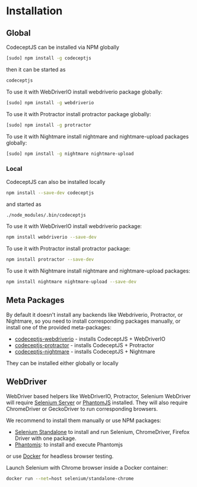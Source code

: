 # Installation

## Global

CodeceptJS can be installed via NPM globally

```sh
[sudo] npm install -g codeceptjs
```

then it can be started as

```sh
codeceptjs
```

To use it with WebDriverIO install webdriverio package globally:

```sh
[sudo] npm install -g webdriverio
```

To use it with Protractor install protractor package globally:

```sh
[sudo] npm install -g protractor
```

To use it with Nightmare install nightmare and nightmare-upload packages globally:

```sh
[sudo] npm install -g nightmare nightmare-upload
```

### Local

CodeceptJS can also be installed locally

```sh
npm install --save-dev codeceptjs
```

and started as

```sh
./node_modules/.bin/codeceptjs
```

To use it with WebDriverIO install webdriverio package:

```sh
npm install webdriverio --save-dev
```

To use it with Protractor install protractor package:

```sh
npm install protractor --save-dev
```

To use it with Nightmare install nightmare and nightmare-upload packages:

```sh
npm install nightmare nightmare-upload --save-dev
```

## Meta Packages

By default it doesn't install any backends like Webdriverio, Protractor, or Nightmare, so you need to install corresponding packages manually, or install one of the provided meta-packages:

* [codeceptjs-webdriverio](https://www.npmjs.com/package/codeceptjs-webdriverio) - installs CodeceptJS + WebDriverIO
* [codeceptjs-protractor](https://www.npmjs.com/package/codeceptjs-protractor) - installs CodeceptJS + Protractor
* [codeceptjs-nightmare](https://www.npmjs.com/package/codeceptjs-nightmare) - installs CodeceptJS + Nightmare

They can be installed either globally or locally

## WebDriver

WebDriver based helpers like WebDriverIO, Protractor, Selenium WebDriver will require [Selenium Server](http://codecept.io/helpers/WebDriverIO/#selenium-installation) or [PhantomJS](http://codecept.io/helpers/WebDriverIO/#phantomjs-installation) installed. They will also require ChromeDriver or GeckoDriver to run corresponding browsers.

We recommend to install them manually or use NPM packages:

* [Selenium Standalone](https://www.npmjs.com/package/selenium-standalone) to install and run Selenium, ChromeDriver, Firefox Driver with one package.
* [Phantomjs](https://www.npmjs.com/package/phantomjs-prebuilt): to install and execute Phantomjs

or use [Docker](https://github.com/SeleniumHQ/docker-selenium) for headless browser testing.

Launch Selenium with Chrome browser inside a Docker container:

```sh
docker run --net=host selenium/standalone-chrome
```